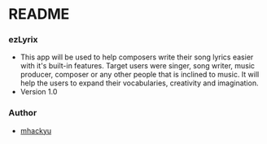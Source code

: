 # README #

### ezLyrix ###

* This app will be used to help composers write their song lyrics easier with it's built-in features. Target users were singer, song writer, music producer, composer or any other people that is inclined to music. It will help the users to expand their vocabularies, creativity and imagination.
* Version 1.0


### Author ###

* [ mhackyu ](http://mc-paderes.com/)